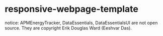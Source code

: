 # responsive-webpage-template
notice:
APMEnergyTracker, DataEssentials, DataEssentialsUI are not open source. They are copyright Erik Douglas Ward (Eeshvar Das).
